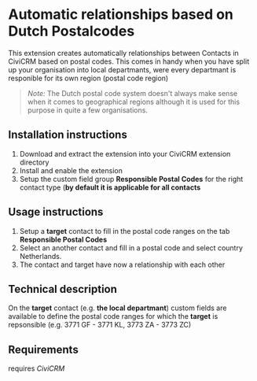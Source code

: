 Automatic relationships based on Dutch Postalcodes
==================================================

This extension creates automatically relationships between Contacts in CiviCRM based on postal codes. This comes in handy when you have split up your organisation into local departmants, were every departmant is responible for its own region (postal code region)

> *Note:* The Dutch postal code system doesn't always make sense when it comes to geographical regions although it is used for this purpose in quite a few organisations.

Installation instructions
-------------------------

1. Download and extract the extension into your CiviCRM extension directory
2. Install and enable the extension
3. Setup the custom field group **Responsible Postal Codes** for the right contact type (**by default it is applicable for all contacts**

Usage instructions
------------------

1. Setup a **target** contact to fill in the postal code ranges on the tab **Responsible Postal Codes**
2. Select an another contact and fill in a postal code and select country Netherlands. 
3. The contact and target have now a relationship with each other


Technical description
---------------------

On the **target** contact (e.g. **the local departmant**) custom fields are available to define the postal code ranges for which the **target** is repsonsible (e.g. 3771 GF - 3771 KL, 3773 ZA - 3773 ZC)

Requirements
-----------

requires *CiviCRM*
